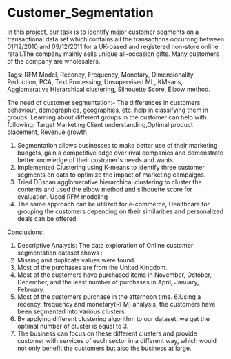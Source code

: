 # Customer_Segmentation
In this project, our task is to identify major customer segments on a transactional data set which contains all the transactions occurring between 01/12/2010 and 09/12/2011 for a UK-based and registered non-store online retail.The company mainly sells unique all-occasion gifts. Many customers of the company are wholesalers.

Tags: RFM Model, Recency, Frequency, Monetary, Dimensionality Reduction, PCA, Text
Processing, Unsupervised ML, KMeans, Agglomerative Hierarchical clustering, Silhouette Score, Elbow method.

The need of customer segmentation:- The differences in customers' behaviour, demographics, geographies, etc. help in classifying them in groups. Learning about different groups in the customer can help with following:
Target Marketing.Client understanding,Optimal product placement, Revenue growth

1. Segmentation allows businesses to make better use of their marketing budgets, gain a competitive edge over rival companies and demonstrate better knowledge of their customer's needs and wants.
2. Implemented Clustering using K-means to identify three customer segments on data to optimize the impact of marketing campaigns. 
3. Tried DBscan agglomerative hierarchical clustering to cluster the contents and
used the elbow method and silhouette score for evaluation. Used RFM modeling
4. The same approach can be utilized for e-commerce, Healthcare for grouping the
customers depending on their similarities and personalized deals can be offered.

Conclusions:
1. Descriptive Analysis: The data exploration of Online customer segmentation dataset shows :
2. Missing and duplicate values were found.
3. Most of the purchases are from the United Kingdom.
4. Most of the customers have purchased items in November, October, December, and the least number of purchases in April, January, February.
5. Most of the customers purchase in the afternoon time.
6.Using a recency, frequency and monetary(RFM) analysis, the customers have been segmented into various clusters.
7. By applying different clustering algorithm to our dataset, we get the optimal number of cluster is equal to 3.
8. The business can focus on these different clusters and provide customer with services of each sector in a different way, which would not only benefit the customers but also the business at large.
